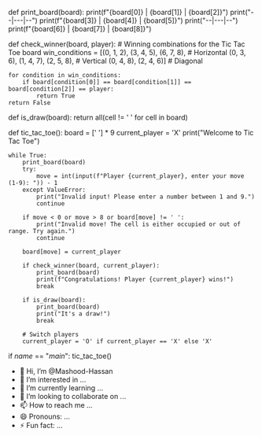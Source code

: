 def print_board(board):
    print(f"{board[0]} | {board[1]} | {board[2]}")
    print("--|---|--")
    print(f"{board[3]} | {board[4]} | {board[5]}")
    print("--|---|--")
    print(f"{board[6]} | {board[7]} | {board[8]}")


def check_winner(board, player):
    # Winning combinations for the Tic Tac Toe board
    win_conditions = [(0, 1, 2), (3, 4, 5), (6, 7, 8),  # Horizontal
                      (0, 3, 6), (1, 4, 7), (2, 5, 8),  # Vertical
                      (0, 4, 8), (2, 4, 6)]  # Diagonal

    for condition in win_conditions:
        if board[condition[0]] == board[condition[1]] == board[condition[2]] == player:
            return True
    return False


def is_draw(board):
    return all(cell != ' ' for cell in board)


def tic_tac_toe():
    board = [' '] * 9
    current_player = 'X'
    print("Welcome to Tic Tac Toe")

    while True:
        print_board(board)
        try:
            move = int(input(f"Player {current_player}, enter your move (1-9): ")) - 1
        except ValueError:
            print("Invalid input! Please enter a number between 1 and 9.")
            continue

        if move < 0 or move > 8 or board[move] != ' ':
            print("Invalid move! The cell is either occupied or out of range. Try again.")
            continue

        board[move] = current_player

        if check_winner(board, current_player):
            print_board(board)
            print(f"Congratulations! Player {current_player} wins!")
            break

        if is_draw(board):
            print_board(board)
            print("It's a draw!")
            break

        # Switch players
        current_player = 'O' if current_player == 'X' else 'X'


if _name_ == "_main_":
    tic_tac_toe()
- 👋 Hi, I’m @Mashood-Hassan
- 👀 I’m interested in ...
- 🌱 I’m currently learning ...
- 💞️ I’m looking to collaborate on ...
- 📫 How to reach me ...
- 😄 Pronouns: ...
- ⚡ Fun fact: ...

<!---
Mashood-Hassan/Mashood-Hassan is a ✨ special ✨ repository because its `README.md` (this file) appears on your GitHub profile.
You can click the Preview link to take a look at your changes.
--->
